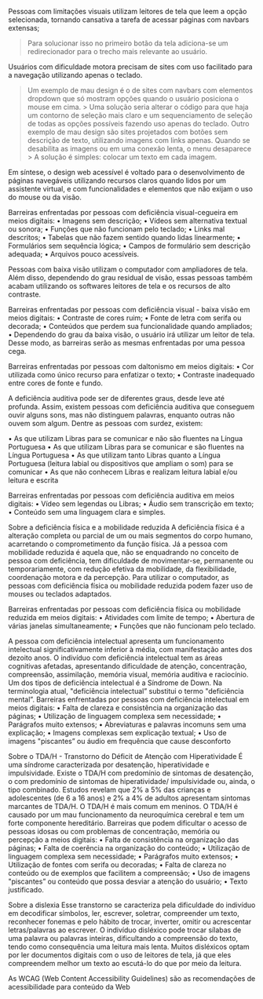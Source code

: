 Pessoas com limitações visuais utilizam leitores de tela que leem a opção selecionada, tornando cansativa a tarefa de acessar páginas com navbars extensas;
  > Para solucionar isso no primeiro botão da tela adiciona-se um redirecionador para o trecho mais relevante ao usuário.

Usuários com dificuldade motora precisam de sites com uso facilitado para a navegação utilizando apenas o teclado.
  > Um exemplo de mau design é o de sites com navbars com elementos dropdown que só mostram opções quando o usuário posiciona o mouse em cima.
    > Uma solução seria alterar o código para que haja um contorno de seleção mais claro e um sequenciamento de seleção de todas as opções possíveis fazendo uso apenas do teclado.
  > Outro exemplo de mau design são sites projetados com botões sem descrição de texto, utilizando imagens com links apenas. Quando se desabilita as imagens ou em uma conexão lenta, o menu desaparece
    > A solução é simples: colocar um texto em cada imagem.

Em síntese, o design web acessível é voltado para o desenvolvimento de páginas navegáveis utilizando recursos claros quando lidos por um assistente virtual,
e com funcionalidades e elementos que não exijam o uso do mouse ou da visão.

Barreiras enfrentadas por pessoas com deficiência visual-cegueira em meios digitais:
• Imagens sem descrição;
• Vídeos sem alternativa textual ou sonora;
• Funções que não funcionam pelo teclado;
• Links mal descritos;
• Tabelas que não fazem sentido quando lidas linearmente;
• Formulários sem sequência lógica;
• Campos de formulário sem descrição adequada;
• Arquivos pouco acessíveis.

Pessoas com baixa visão utilizam o computador com ampliadores de tela. Além disso,
dependendo do grau residual de visão, essas pessoas também acabam utilizando os softwares
leitores de tela e os recursos de alto contraste.

Barreiras enfrentadas por pessoas com deficiência visual - baixa visão em meios digitais:
• Contraste de cores ruim;
• Fonte de letra com serifa ou decorada;
• Conteúdos que perdem sua funcionalidade quando ampliados;
• Dependendo do grau da baixa visão, o usuário irá utilizar um leitor de tela. Desse
modo, as barreiras serão as mesmas enfrentadas por uma pessoa cega.

Barreiras enfrentadas por pessoas com daltonismo em meios digitais:
• Cor utilizada como único recurso para enfatizar o texto;
• Contraste inadequado entre cores de fonte e fundo.

A deficiência auditiva pode ser de diferentes graus, desde leve até profunda. Assim, existem
pessoas com deficiência auditiva que conseguem ouvir alguns sons, mas não distinguem
palavras, enquanto outras não ouvem som algum.
Dentre as pessoas com surdez, existem:

• As que utilizam Libras para se comunicar e não são fluentes na Língua Portuguesa
• As que utilizam Libras para se comunicar e são fluentes na Língua Portuguesa
• As que utilizam tanto Libras quanto a Língua Portuguesa (leitura labial ou dispositivos
que ampliam o som) para se comunicar
• As que não conhecem Libras e realizam leitura labial e/ou leitura e escrita

Barreiras enfrentadas por pessoas com deficiência auditiva em meios digitais:
• Vídeo sem legendas ou Libras;
• Áudio sem transcrição em texto;
• Conteúdo sem uma linguagem clara e simples.

Sobre a deficiência física e a mobilidade reduzida
A deficiência física é a alteração completa ou parcial de um ou mais segmentos do corpo humano,
acarretando o comprometimento da função física. Já a pessoa com mobilidade reduzida é
aquela que, não se enquadrando no conceito de pessoa com deficiência, tem dificuldade de
movimentar-se, permanente ou temporariamente, com redução efetiva da mobilidade, da
flexibilidade, coordenação motora e da percepção.
Para utilizar o computador, as pessoas com deficiência física ou mobilidade reduzida podem
fazer uso de mouses ou teclados adaptados. 

Barreiras enfrentadas por pessoas com deficiência física ou mobilidade reduzida em meios
digitais:
• Atividades com limite de tempo;
• Abertura de várias janelas simultaneamente;
• Funções que não funcionam pelo teclado.

A pessoa com deficiência intelectual apresenta um funcionamento intelectual significativamente
inferior à média, com manifestação antes dos dezoito anos.
O indivíduo com deficiência intelectual tem as áreas cognitivas afetadas, apresentando
dificuldade de atenção, concentração, compreensão, assimilação, memória visual, memória
auditiva e raciocínio.
Um dos tipos de deficiência intelectual é a Síndrome de Down.
Na terminologia atual, "deficiência intelectual” substitui o termo "deficiência mental”.
Barreiras enfrentadas por pessoas com deficiência intelectual em meios digitais:
• Falta de clareza e consistência na organização das páginas;
• Utilização de linguagem complexa sem necessidade;
• Parágrafos muito extensos;
• Abreviaturas e palavras incomuns sem uma explicação;
• Imagens complexas sem explicação textual;
• Uso de imagens "piscantes” ou áudio em frequência que cause desconforto

Sobre o TDA/H - Transtorno do Déficit de Atenção com Hiperatividade
É uma síndrome caracterizada por desatenção, hiperatividade e impulsividade. Existe o TDA/H
com predomínio de sintomas de desatenção, o com predomínio de sintomas de hiperatividade/
impulsividade ou, ainda, o tipo combinado.
Estudos revelam que 2% a 5% das crianças e adolescentes (de 6 a 16 anos) e 2% a 4% de
adultos apresentam sintomas marcantes de TDA/H. O TDA/H é mais comum em meninos.
O TDA/H é causado por um mau funcionamento da neuroquímica cerebral e tem um forte
componente hereditário.
Barreiras que podem dificultar o acesso de pessoas idosas ou com problemas de concentração,
memória ou percepção a meios digitais:
• Falta de consistência na organização das páginas;
• Falta de coerência na organização do conteúdo;
• Utilização de linguagem complexa sem necessidade;
• Parágrafos muito extensos;
• Utilização de fontes com serifa ou decoradas;
• Falta de clareza no conteúdo ou de exemplos que facilitem a compreensão;
• Uso de imagens "piscantes” ou conteúdo que possa desviar a atenção do usuário;
• Texto justificado.

Sobre a dislexia
Esse transtorno se caracteriza pela dificuldade do indivíduo em decodificar símbolos, ler,
escrever, soletrar, compreender um texto, reconhecer fonemas e pelo hábito de trocar, inverter,
omitir ou acrescentar letras/palavras ao escrever.
O indivíduo disléxico pode trocar sílabas de uma palavra ou palavras inteiras, dificultando a
compreensão do texto, tendo como consequência uma leitura mais lenta.
Muitos disléxicos optam por ler documentos digitais com o uso de leitores de tela, já que eles
compreendem melhor um texto ao escutá-lo do que por meio da leitura.

As WCAG (Web Content Accessibility Guidelines) são as recomendações de acessibilidade para
conteúdo da Web
